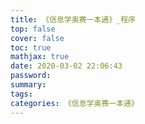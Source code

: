 ```yaml
---
title: 《信息学奥赛一本通》_程序
top: false
cover: false
toc: true
mathjax: true
date: 2020-03-02 22:06:43
password:
summary:
tags:
categories: 《信息学奥赛一本通》
---
```

